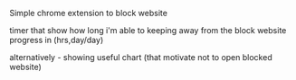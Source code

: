 Simple chrome extension to block website

timer that show how long i'm able to keeping away from the block website
progress in (hrs,day/day) 

alternatively - showing useful chart (that motivate not to open blocked website)


